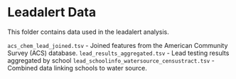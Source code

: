 # Leadalert Data

This folder contains data used in the leadalert analysis.

`acs_chem_lead_joined.tsv` - Joined features from the American Community Survey (ACS) database.
`lead_results_aggregated.tsv` - Lead testing results aggregated by school
`lead_schoolinfo_watersource_censustract.tsv` - Combined data linking schools to water source.

